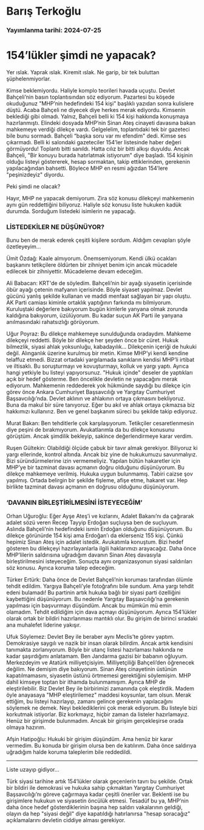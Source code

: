 # Barış Terkoğlu

### Yayımlanma tarihi: 2024-07-25

# 154’lükler şimdi ne yapacak?

Yer ıslak. Yaprak ıslak. Kiremit ıslak. Ne garip, bir tek buluttan şüphelenmiyorlar.

Kimse beklemiyordu. Haliyle komplo teorileri havada uçuştu. Devlet Bahçeli’nin basın toplantısından söz ediyorum. Pazartesi bu köşede okuduğunuz "MHP’nin hedefindeki 154 kişi" başlıklı yazıdan sonra kulislere düştü. Acaba Bahçeli ne diyecek diye herkes merak ediyordu. Kimsenin beklediği gibi olmadı. Yalnız, Bahçeli belli ki 154 kişi hakkında konuşmaya hazırlanmıştı. Elindeki dosyada MHP’nin Sinan Ateş cinayeti davasına bakan mahkemeye verdiği dilekçe vardı. Gelgelelim, toplantıdaki tek bir gazeteci bile bunu sormadı. Bahçeli “başka soru var mı efendim" dedi. Kimse ses çıkarmadı. Belli ki salondaki gazeteciler 154’ler listesinde haber değeri görmüyordu! Toplantı bitti sanıldı. Hatta cılız bir bitti alkışı duyuldu. Ancak Bahçeli, "Bir konuyu burada hatırlatmak istiyorum" diye başladı. 154 kişinin olduğu listeyi göstererek, hesap sormaktan, takip ettiklerinden, gerekenin yapılacağından bahsetti. Böylece MHP en resmi ağızdan 154’lere "peşinizdeyiz" diyordu.

Peki şimdi ne olacak?

Hayır, MHP ne yapacak demiyorum. Zira söz konusu dilekçeyi mahkemenin aynı gün reddettiğini biliyoruz. Haliyle söz konusu liste hukuken kadük durumda. Sorduğum listedeki isimlerin ne yapacağı.


### LİSTEDEKİLER NE DÜŞÜNÜYOR?

Bunu ben de merak ederek çeşitli kişilere sordum. Aldığım cevapları şöyle özetleyeyim…

Ümit Özdağ: Kaale almıyorum. Önemsemiyorum. Kendi ülkü ocakları başkanını tetikçilere öldürten bir zihniyet benim için ancak mücadele edilecek bir zihniyettir. Mücadeleme devam edeceğim.

Ali Babacan: KRT'de de söyledim. Bahçeli’nin bir ayağı siyasetin içerisinde öbür ayağı çetenin mafyanın içerisinde. Böyle siyaset yapılmaz. Devlet gücünü yanlış şekilde kullanan ve maddi menfaat sağlayan bir yapı oluştu. AK Parti camiası kiminle ortaklık yaptığının farkında mı bilmiyorum. Kuruluştaki değerlere bakıyorum bugün kimlerle yanyana olmak zorunda kaldığına bakıyorum, üzülüyorum. Bu kadar suçun AK Parti ile yanyana anılmasındaki rahatsızlığı görüyorum.

Uğur Poyraz: Bu dilekçe mahkemeye sunulduğunda oradaydım. Mahkeme dilekçeyi reddetti. Böyle bir dilekçe her şeyden önce bir cüret. Hukuk bilmezlik, siyasi ahlak yoksunluğu, kabadayılık… Dilekçenin içeriği de hukuki değil. Alınganlık üzerine kurulmuş bir metin. Kimse MHP’yi kendi kendine telaffuz etmedi. Bizzat ortadaki yargılamada sanıkların kendisi MHP’li irtibat ve iltisaklı. Bu soruşturmayı ve kovuşturmayı, kolluk ve yargı yaptı. Ayrıca hangi yetkiyle bu listeyi yapıyorsunuz. "Hukuk içinde" deseler de yaptıkları açık bir hedef gösterme. Ben öncelikle devletin ne yapacağını merak ediyorum. Mahkemenin reddederek yok hükmünde saydığı bu dilekçe için görev önce Ankara Cumhuriyet Başsavcılığı ve Yargıtay Cumhuriyet Başsavcılığı’nda. Devlet aklının ve ahlakının ortaya çıkmasını bekliyoruz. Buna da makul bir süre tanıyoruz. Eğer bu akıl ve ahlak ortaya çıkmazsa biz hakkımızı kullanırız. Ben ve genel başkanım süreci bu şekilde takip ediyoruz.

Murat Bakan: Ben tehditlerle çok karşılaşıyorum. Tetikçiler cesaretlenmesin diye peşini de bırakmıyorum. Avukatlarımla da bu dilekçe konusunu görüştüm. Ancak şimdilik bekleyip, sakince değerlendirmeye karar verdim.

Ruşen Gültekin: Olabildiği ölçüde çabuk bir tavır almak gerekiyor. Biliyoruz ki yargı ellerinde, kontrol altında. Ancak biz yine de hukukumuzu savunmalıyız. Bizi süründürmelerine izin vermemeliyiz. Yapılan bütün hakaretler için MHP’ye bir tazminat davası açmanın doğru olduğunu düşünüyorum. Bu dilekçe mahkemeye verilmiş. Hukuka uygun bulunmamış. Tabiri caizse şov yapılmış. Ortada belirgin bir şekilde fişleme, afişe etme, hakaret var. Hep birlikte tazminat davası açmanın en doğrusu olduğunu düşünüyorum.


### ‘DAVANIN BİRLEŞTİRİLMESİNİ İSTEYECEĞİM’

Orhan Uğuroğlu: Eğer Ayşe Ateş’i ve kızlarını, Adalet Bakanı’nı da çağırarak adalet sözü veren Recep Tayyip Erdoğan suçluysa ben de suçluyum. Aslında Bahçeli’nin hedefindeki ismin Erdoğan olduğunu düşünüyorum. Bu dilekçe görünürde 154 kişi ama Erdoğan’ı da eklerseniz 155 kişi. Çünkü hepimiz Sinan Ateş için adalet istedik. Avukatımla konuştum. Bizi hedef gösteren bu dilekçeyi hazırlayanlarla ilgili haklarımızı arayacağız. Daha önce MHP’lilerin saldırısına uğradığım davanın Sinan Ateş davasıyla birleştirilmesini isteyeceğim. Sonuçta aynı organizasyonun siyasi saldırıları söz konusu. Ayrıca koruma talep edeceğim.

Türker Ertürk: Daha önce de Devlet Bahçeli’nin koruması tarafından ölümle tehdit edildim. Yargıya Bahçeli’yle fotoğrafını bile sundum. Ama yargı tehdit edeni bulamadı! Bu partinin artık hukuka bağlı bir siyasi parti özelliğini kaybettiğini düşünüyorum. Bu nedenle Yargıtay Başsavcılığı’na gerekenin yapılması için başvurmayı düşündüm. Ancak bu mümkün mü emin olamadım. Tehdit edildiğim için dava açmayı düşünüyorum. Ayrıca 154’lükler olarak ortak bir bildiri hazırlanması mantıklı olur. Bu girişim de birinci sıradaki ana muhalefet liderine yakışır.

Ufuk Söylemez: Devlet Bey ile beraber aynı Meclis’te görev yaptım. Demokrasiye saygılı ve nazik bir insan olarak bilirdim. Ancak artık kendisini tanımakta zorlanıyorum. Böyle bir utanç listesi hazırlaması hakkında ne kadar şaşırdığımı anlatamam. Ben Jandarma gazisi bir babanın oğluyum. Merkezdeyim ve Atatürk milliyetçisiyim. Milliyetçiliği Bahçeli’den öğrenecek değilim. Ne demişim diye bakıyorum. Sinan Ateş cinayetinin üstünün kapatılmamasını, siyasetin üstünü örtmemesi gerektiğini söylemişim. MHP dahil kimseye toptan bir ithamda bulunmamışım. Ayrıca MHP de eleştirilebilir. Biz Devlet Bey ile birbirimizi zamanında çok eleştirdik. Madem öyle anayasaya "MHP eleştirilemez" maddesi koysunlar, tam olsun. Merak ettiğim, bu listeyi hazırlayıp, zamanı gelince gerekenin yapılacağını söylemek ne demek. Neyi beklediklerini çok merak ediyorum. Bu listeyle bizi korkutmak istiyorlar. Biz korkmayız, hiçbir zaman da listeler hazırlamayız. Henüz bir girişimde bulunmadım. Ancak bir girişim gerçekleşirse orada olmaya hazırım.

Afşin Hatipoğlu: Hukuki bir girişim düşündüm. Ama henüz bir karar vermedim. Bu konuda bir girişim olursa ben de katılırım. Daha önce saldırıya uğradığım halde koruma taleplerim bile reddedildi.

****

Liste uzayıp gidiyor…

Türk siyasi tarihine artık 154’lükler olarak geçenlerin tavrı bu şekilde. Ortak bir bildiri ile demokrasi ve hukuka sahip çıkmaktan Yargıtay Cumhuriyet Başsavcılığı’nı göreve çağırmaya kadar çeşitli öneriler var. Beklenti ise bu girişimlere hukukun ve siyasetin öncülük etmesi. Tesadüf bu ya, MHP’nin daha önce hedef gösterdiklerinin başına hep saldırı vakalarının geldiği, olayın da hep "siyasi değil" diye kapatıldığı hatırlanırsa "hesap soracağız" açıklamalarını devletin ciddiye alması gerekiyor.

